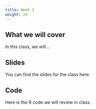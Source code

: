 ```yaml
---
title: Week 2
weight: 20
---
```


## What we will cover

In this class, we will...

## Slides

You can find the slides for the class here:


## Code

Here is the R code we will review in class.